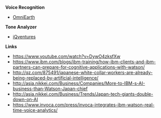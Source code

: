 **Voice Recognition**

- [OmniEarth](https://www.ibm.com/blogs/think/2016/05/cognitive-tackles-new-challenges/)

**Tone Analyzer**
- [iQventures](http://www.prnewswire.com/news-releases/iqventures-taps-ibm-watson-for-customer-call-center-sentiment-analysis-300211156.html)

**Links**

- https://www.youtube.com/watch?v=DywO4zksfXw
- https://www.ibm.com/blogs/ibm-training/how-ibm-clients-and-ibm-partners-can-prepare-for-cognitive-applications-with-watson/
- http://qz.com/875491/japanese-white-collar-workers-are-already-being-replaced-by-artificial-intelligence/
- http://asia.nikkei.com/Business/Companies/More-to-IBM-s-AI-business-than-Watson-Japan-chief
- http://asia.nikkei.com/Business/Trends/Japan-tech-giants-double-down-on-AI
- https://www.invoca.com/press/invoca-integrates-ibm-watson-real-time-voice-analytics/

